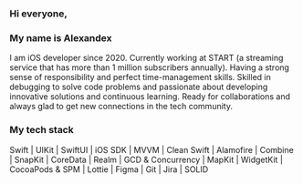 ### Hi everyone,
### My name is Alexandex
I am iOS developer since 2020. Currently working at START (a streaming service that has more than 1 million subscribers annually). Having a strong sense of responsibility and perfect time-management skills. Skilled in debugging to solve code problems and passionate about developing innovative solutions and continuous learning. Ready for collaborations and always glad to get new connections in the tech community. 

### My tech stack
Swift | UIKit | SwiftUI | iOS SDK | MVVM | Clean Swift | Alamofire | Combine | SnapKit | CoreData | Realm | GCD & Concurrency | MapKit | WidgetKit | CocoaPods & SPM | Lottie | Figma | Git | Jira | SOLID
